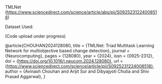 TMLNet (https://www.sciencedirect.com/science/article/abs/pii/S0925231224008518) 

Dataset Used:


(Code upload under progress)


@article{CHOUHAN2024128080,
title = {TMLNet: Triad Multitask Learning Network for multiobjective based change detection},
journal = {Neurocomputing},
pages = {128080},
year = {2024},
issn = {0925-2312},
doi = {https://doi.org/10.1016/j.neucom.2024.128080},
url = {https://www.sciencedirect.com/science/article/pii/S0925231224008518},
author = {Avinash Chouhan and Arijit Sur and Dibyajyoti Chutia and Shiv Prasad Aggarwal},
}
